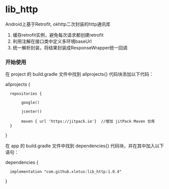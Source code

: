 # lib_http
Android上基于Retrofit, okhttp二次封装的http通讯库

1. 缓存retrofit实例，避免每次请求都创建retrofit
2. 利用注解在接口类中定义多环境baseUrl
3. 统一解析封装，将结果封装成ResponseWrapper统一回调

### 开始使用
在 project 的 build.gradle 文件中找到 allprojects{} 代码块添加以下代码：

allprojects {

      repositories {
      
           google()
      
           jcenter()
      
           maven { url 'https://jitpack.io'}  //增加 jitPack Maven 仓库
      }

}

在 app 的 build.gradle 文件中找到 dependencies{} 代码块，并在其中加入以下语句：

dependencies {

      implementation "com.github.xlotus:lib_http:1.0.4"

}
